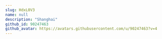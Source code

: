 ```yaml
---
slug: HdxL0V3
name: null
description: "Shanghai"
github_id: 90247463
github_avatar: https://avatars.githubusercontent.com/u/90247463?v=4
---
```


